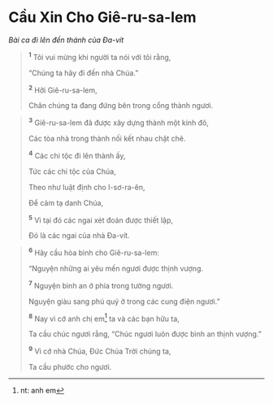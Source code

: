 # Cầu Xin Cho Giê-ru-sa-lem
*Bài ca đi lên đền thánh của Ða-vít*

> <sup><b>1</b></sup> Tôi vui mừng khi người ta nói với tôi rằng,
> 
> “Chúng ta hãy đi đến nhà Chúa.”
> 
> <sup><b>2</b></sup> Hỡi Giê-ru-sa-lem,
> 
> Chân chúng ta đang đứng bên trong cổng thành ngươi.
>


> <sup><b>3</b></sup> Giê-ru-sa-lem đã được xây dựng thành một kinh đô,
> 
> Các tòa nhà trong thành nối kết nhau chặt chẽ.
> 
> <sup><b>4</b></sup> Các chi tộc đi lên thành ấy,
> 
> Tức các chi tộc của Chúa,
> 
> Theo như luật định cho I-sơ-ra-ên,
> 
> Ðể cảm tạ danh Chúa,
> 
> <sup><b>5</b></sup> Vì tại đó các ngai xét đoán được thiết lập,
> 
> Ðó là các ngai của nhà Ða-vít.
>


> <sup><b>6</b></sup> Hãy cầu hòa bình cho Giê-ru-sa-lem:
> 
> “Nguyện những ai yêu mến ngươi được thịnh vượng.
> 
> <sup><b>7</b></sup> Nguyện bình an ở phía trong tường ngươi.
> 
> Nguyện giàu sang phú quý ở trong các cung điện ngươi.”
> 
> <sup><b>8</b></sup> Nay vì cớ anh chị em[^1] ta và các bạn hữu ta,
> 
> Ta cầu chúc ngươi rằng, “Chúc ngươi luôn được bình an thịnh vượng.”
> 
> <sup><b>9</b></sup> Vì cớ nhà Chúa, Ðức Chúa Trời chúng ta,
> 
> Ta cầu phước cho ngươi.
>

[^1]: nt: anh em